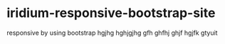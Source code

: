 # iridium-responsive-bootstrap-site
responsive by using bootstrap
hgjhg
hghjgjhg
gfh
ghfhj
ghjf
hgjfk
gtyuit
